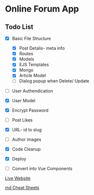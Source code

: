 # Online Forum App

## Todo List

- [x] Basic File Structure

  - [x] Post Detalis- meta info
  - [x] Routes
  - [x] Models
  - [x] EJS Templates
  - [x] Mongo
  - [x] Article Model
  - [ ] Dialog popup when Delete/ Update

* [ ] User Authendication
* [x] User Model
* [x] Encrypt Password
* [ ] Post Likes
* [x] URL- id to slug
* [ ] Author images

* [x] Code Cleanup

* [x] Deploy

* [ ] Convert into Vue Components

[Live Website](https://hack-on-dev.herokuapp.com/)

[md Cheat Sheets](https://guides.github.com/pdfs/markdown-cheatsheet-online.pdf)
